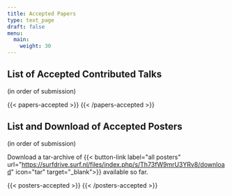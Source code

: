 ```yaml
---
title: Accepted Papers
type: text_page
draft: false
menu:
  main:
    weight: 30
---
```



<script src="https://ajax.googleapis.com/ajax/libs/jquery/3.5.1/jquery.min.js"></script>


## List of Accepted Contributed Talks
(in order of submission)

{{< papers-accepted >}}
{{< /papers-accepted >}}


## List and Download of Accepted Posters
(in order of submission)

Download a tar-archive of
{{< button-link label="all posters" url="https://surfdrive.surf.nl/files/index.php/s/Th73fW9mrU3YRv8/download" icon="tar" target="_blank">}} available so far.

{{< posters-accepted >}}
{{< /posters-accepted >}}
